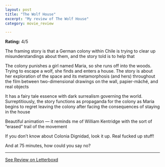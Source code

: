 ```yaml
---
layout: post
title: "The Wolf House"
excerpt: "My review of The Wolf House"
category: movie_review

---
```


**Rating:** 4/5

The framing story is that a German colony within Chile is trying to clear up misunderstandings about them, and the story told is to help that

The colony punishes a girl named Maria, so she runs off into the woods. Trying to escape a wolf, she finds and enters a house. The story is about her exploration of the space and its metamorphosis (and hers) throughout the film between two-dimensional drawings on the wall, papier-mâché, and real objects

It has a fairy tale essence with dark surrealism governing the world. Surreptitiously, the story functions as propaganda for the colony as Maria begins to regret leaving the colony after facing the consequences of staying in the house 

Beautiful animation — it reminds me of William Kentridge with the sort of “erased” trail of the movement

If you don’t know about Colonia Dignidad, look it up. Real fucked up stuff!

And at 75 minutes, how could you say no?

<hr>

[See Review on Letterboxd](https://boxd.it/4gPCsF)
